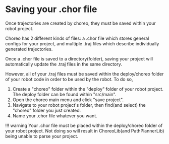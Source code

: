 # Saving your .chor file

Once trajectories are created by choreo, they must be saved within your robot project.

Choreo has 2 different kinds of files: 
a .chor file which stores general configs for your project,
and multiple .traj files which describe individually generated trajectories.

Once a .chor file is saved to a directory(folder), saving your project will
automatically update the .traj files in the same directory.

However, all of your .traj files must be saved within the deploy/choreo
folder of your robot code in order to be used by the robot. To do so,

1. Create a "choreo" folder within the "deploy" folder of your robot project. 
The deploy folder can be found within "src/main".
2. Open the choreo main menu and click "save project". 
3. Navigate to your robot project's folder, then find(and select) the "choreo" folder
you just created.
4. Name your .chor file whatever you want.

!!! warning
    Your .chor file must be placed within the deploy/choreo folder of your robot project.
    Not doing so will result in ChoreoLib(and PathPlannerLib) being unable to parse your project.